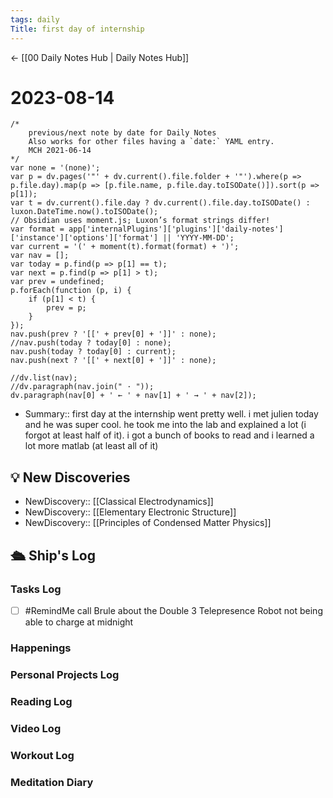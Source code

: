 ```yaml
---
tags: daily
Title: first day of internship
---
```


<- [[00 Daily Notes Hub | Daily Notes Hub]]

# 2023-08-14
```dataviewjs
/*
    previous/next note by date for Daily Notes
    Also works for other files having a `date:` YAML entry.
    MCH 2021-06-14
*/
var none = '(none)';
var p = dv.pages('"' + dv.current().file.folder + '"').where(p => p.file.day).map(p => [p.file.name, p.file.day.toISODate()]).sort(p => p[1]);
var t = dv.current().file.day ? dv.current().file.day.toISODate() : luxon.DateTime.now().toISODate();
// Obsidian uses moment.js; Luxon’s format strings differ!
var format = app['internalPlugins']['plugins']['daily-notes']['instance']['options']['format'] || 'YYYY-MM-DD';
var current = '(' + moment(t).format(format) + ')';
var nav = [];
var today = p.find(p => p[1] == t);
var next = p.find(p => p[1] > t);
var prev = undefined;
p.forEach(function (p, i) {
    if (p[1] < t) {
        prev = p;
    }
});
nav.push(prev ? '[[' + prev[0] + ']]' : none);
//nav.push(today ? today[0] : none);
nav.push(today ? today[0] : current);
nav.push(next ? '[[' + next[0] + ']]' : none);

//dv.list(nav);
//dv.paragraph(nav.join(" · "));
dv.paragraph(nav[0] + ' ← ' + nav[1] + ' → ' + nav[2]);
```
- Summary:: first day at the internship went pretty well. i met julien today and he was super cool. he took me into the lab and explained a lot (i forgot at least half of it). i got a bunch of books to read and i learned a lot more matlab (at least all of it)

## 💡 New Discoveries
- NewDiscovery:: [[Classical Electrodynamics]]
- NewDiscovery:: [[Elementary Electronic Structure]]
- NewDiscovery:: [[Principles of Condensed Matter Physics]]


## 🛳️ Ship's Log
### Tasks Log
- [ ] #RemindMe call Brule about the Double 3 Telepresence Robot not being able to charge at midnight
### Happenings

### Personal Projects Log

### Reading Log

### Video Log

### Workout Log

### Meditation Diary

